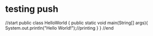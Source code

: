 # testing push

//start
public class HelloWorld {
    public static void main(String[] args){
        System.out.println("Hello World!");//printing
    }
}
//end
